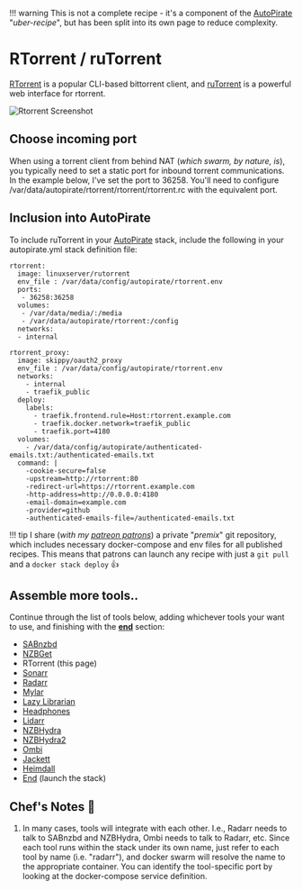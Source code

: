 !!! warning
    This is not a complete recipe - it's a component of the [AutoPirate](/recipes/autopirate/) "_uber-recipe_", but has been split into its own page to reduce complexity.

# RTorrent / ruTorrent

[RTorrent](http://rakshasa.github.io/rtorrent) is a popular CLI-based bittorrent client, and [ruTorrent](https://github.com/Novik/ruTorrent) is a powerful web interface for rtorrent.

![Rtorrent Screenshot](../../images/rtorrent.png)

## Choose incoming port

When using a torrent client from behind NAT (_which swarm, by nature, is_), you typically need to set a static port for inbound torrent communications. In the example below, I've set the port to 36258. You'll need to configure /var/data/autopirate/rtorrent/rtorrent/rtorrent.rc with the equivalent port.

## Inclusion into AutoPirate

To include ruTorrent in your [AutoPirate](/recipes/autopirate/) stack, include the following in your autopirate.yml stack definition file:

```
rtorrent:
  image: linuxserver/rutorrent
  env_file : /var/data/config/autopirate/rtorrent.env
  ports:
   - 36258:36258
  volumes:
   - /var/data/media/:/media
   - /var/data/autopirate/rtorrent:/config
  networks:
  - internal

rtorrent_proxy:
  image: skippy/oauth2_proxy
  env_file : /var/data/config/autopirate/rtorrent.env
  networks:
    - internal
    - traefik_public
  deploy:
    labels:
      - traefik.frontend.rule=Host:rtorrent.example.com
      - traefik.docker.network=traefik_public
      - traefik.port=4180
  volumes:
    - /var/data/config/autopirate/authenticated-emails.txt:/authenticated-emails.txt
  command: |
    -cookie-secure=false
    -upstream=http://rtorrent:80
    -redirect-url=https://rtorrent.example.com
    -http-address=http://0.0.0.0:4180
    -email-domain=example.com
    -provider=github
    -authenticated-emails-file=/authenticated-emails.txt
```

!!! tip
        I share (_with my [patreon patrons](https://www.patreon.com/funkypenguin)_) a private "_premix_" git repository, which includes necessary docker-compose and env files for all published recipes. This means that patrons can launch any recipe with just a ```git pull``` and a ```docker stack deploy``` 👍


## Assemble more tools..

Continue through the list of tools below, adding whichever tools your want to use, and finishing with the **[end](/recipes/autopirate/end/)** section:

* [SABnzbd](/recipes/autopirate/sabnzbd.md)
* [NZBGet](/recipes/autopirate/nzbget.md)
* RTorrent (this page)
* [Sonarr](/recipes/autopirate/sonarr/)
* [Radarr](/recipes/autopirate/radarr/)
* [Mylar](/recipes/autopirate/mylar/)
* [Lazy Librarian](/recipes/autopirate/lazylibrarian/)
* [Headphones](/recipes/autopirate/headphones/)
* [Lidarr](/recipes/autopirate/lidarr/)
* [NZBHydra](/recipes/autopirate/nzbhydra/)
* [NZBHydra2](/recipes/autopirate/nzbhydra2/)
* [Ombi](/recipes/autopirate/ombi/)
* [Jackett](/recipes/autopirate/jackett/)
* [Heimdall](/recipes/autopirate/heimdall/)
* [End](/recipes/autopirate/end/) (launch the stack)


## Chef's Notes 📓

1. In many cases, tools will integrate with each other. I.e., Radarr needs to talk to SABnzbd and NZBHydra, Ombi needs to talk to Radarr, etc. Since each tool runs within the stack under its own name, just refer to each tool by name (i.e. "radarr"), and docker swarm will resolve the name to the appropriate container. You can identify the tool-specific port by looking at the docker-compose service definition.